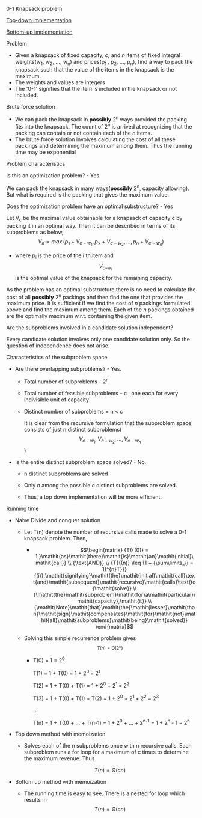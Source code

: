 0-1 Knapsack problem

[Top-down
implementation](Algorithms,%204th%20Edition%20-%20Sedgewick,%20Wayne/Exercises/Design%20of%20Algorithms/Dynamic%20programming/TD01Knapsack.java)

[Bottom-up
implementation](Algorithms,%204th%20Edition%20-%20Sedgewick,%20Wayne/Exercises/Design%20of%20Algorithms/Dynamic%20programming/BU01Knapsack.java)

Problem

- Given a knapsack of fixed capacity, *c*, and *n* items of fixed
  integral weights(w<sub>1</sub>, w<sub>2</sub>, …, w<sub>n</sub>) and
  prices(p<sub>1 </sub>, p<sub>2</sub>, …, p<sub>n</sub>), find a way to
  pack the knapsack such that the value of the items in the knapsack is
  the maximum.
- The weights and values are integers
- The '0-1' signifies that the item is included in the knapsack or not
  included.

Brute force solution

- We can pack the knapsack in **possibly** 2<sup>n</sup> ways provided
  the packing fits into the knapsack. The count of 2<sup>n</sup> is
  arrived at recognizing that the packing can contain or not contain
  each of the *n* items.
- The brute force solution involves calculating the cost of all these
  packings and determining the maximum among them. Thus the running time
  may be exponential

Problem characteristics

Is this an optimization problem? - Yes

We can pack the knapsack in many ways(**possibly** 2<sup>n</sup>,
capacity allowing). But what is required is the packing that gives the
maximum value.

Does the optimization problem have an optimal substructure? - Yes

Let V<sub>c </sub>be the maximal value obtainable for a knapsack of
capacity c by packing it in an optimal way. Then it can be described in
terms of its subproblems as below,
$${V_{n} = \mathit{\max}}{({{p_{1} + V_{c - w_{1}}},{p_{2} + V_{c - w_{2}}},...,{p_{n} + V_{c - w_{n}}}})}$$

- where p<sub>i</sub> is the price of the i'th item and $$V_{c–w_{i}}$$
  is the optimal value of the knapsack for the remaining capacity.

As the problem has an optimal substructure there is no need to calculate
the cost of all **possibly** 2<sup>n</sup> packings and then find the
one that provides the maximum price. It is sufficient if we find the
cost of *n* packings formulated above and find the maximum among them.
Each of the *n* packings obtained are the optimally maximum w.r.t.
containing the given item.

Are the subproblems involved in a candidate solution independent?

Every candidate solution involves only one candidate solution only. So
the question of independence does not arise.

Characteristics of the subproblem space

- Are there overlapping subproblems? - Yes.

  - Total number of subproblems - 2<sup>n</sup>

  - Total number of feasible subproblems – c , one each for every
    indivisible unit of capacity

  - Distinct number of subproblems = n \< c

    It is clear from the recursive formulation that the subproblem space
    consists of just n distinct subproblems(
    $$V_{c - w_{1}},V_{c - w_{2}},...,V_{c - w_{n}}$$)

- Is the entire distinct subproblem space solved? - No.

  - n distinct subproblems are solved

  - Only *n* among the possible *c* distinct subproblems are solved.

  - Thus, a top down implementation will be more efficient.

Running time

- Naive Divide and conquer solution

  - Let T(n) denote the number of recursive calls made to solve a 0-1
    knapsack problem. Then,

    - $$\begin{matrix}
      {T{{(0)} = 1,}\mathit{as}\mathit{there}\mathit{is}\mathit{an}\mathit{initial}\mathit{call}} \\
      {\text{AND}} \\
      {T{{(n)} \leq {1 + {\sum\limits_{i = 1}^{n}T}}}{(i)},\mathit{signifying}\mathit{the}\mathit{initial}\mathit{call}\text{and}\mathit{subsequent}\mathit{recursive}\mathit{calls}\text{to}\mathit{solve}} \\
      {\mathit{the}\mathit{subproblem}\mathit{for}a\mathit{particular}\mathit{capacity},\mathit{i.}} \\
      {\mathit{Note}\mathit{that}\mathit{the}\mathit{lesser}\mathit{than}\mathit{sign}\mathit{compensates}\mathit{for}\mathit{not}\mathit{all}\mathit{subproblems}\mathit{being}\mathit{solved}}
      \end{matrix}$$

  - Solving this simple recurrence problem gives
    <sup>$$T{{(n)} = O}{(2^{n})}$$</sup>

    - T(0) = 1 = 2<sup>0</sup>

      T(1) = 1 + T(0) = 1 + 2<sup>0 </sup>= 2<sup>1</sup>

      T(2) = 1 + T(0) + T(1) = 1 + 2<sup>0</sup> + 2<sup>1 </sup>=
      2<sup>2</sup>

      T(3) = 1 + T(0) + T(1) + T(2) = 1 + 2<sup>0</sup> + 2<sup>1
      </sup>+ 2<sup>2</sup> = 2<sup>3</sup>

      …

      T(n) = 1 + T(0) + … + T(n-1) = 1 + 2<sup>0</sup> + … +
      2<sup>n-1</sup> = 1 + 2<sup>n </sup>- 1 = 2<sup>n</sup>

- Top down method with memoization

  - Solves each of the n subproblems once with n recursive calls. Each
    subproblem runs a for loop for a maximum of c times to determine the
    maximum revenue. Thus

    $$T{{(n)} = \Theta}{({cn})}$$

- Bottom up method with memoization

  - The running time is easy to see. There is a nested for loop which
    results in$$T{{(n)} = \Theta}{(\mathit{cn})}$$
